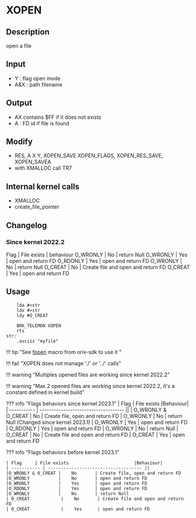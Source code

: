 # XOPEN

## Description

open a file

## Input

* Y : flag open mode
* A&X : path filename

## Output

* AX contains $FF if it does not exists
* A : FD id if file is found

## Modify

* RES, A X Y, XOPEN_SAVE XOPEN_FLAGS, XOPEN_RES_SAVE, XOPEN_SAVEA
* with XMALLOC call TR7

## Internal kernel calls

* XMALLOC
* create_file_pointer

## Changelog

### Since kernel 2022.2

Flag     | File exists | behaviour
O_WRONLY |    No       | return Null
O_WRONLY |    Yes      | open and return FD
O_RDONLY |    Yes      | open and return FD
O_WRONLY |    No       | return Null
O_CREAT  |    No       | Create file and open and return FD
O_CREAT  |    Yes      | open and return FD

## Usage

``` ca65
    lda #<str
    ldx #>str
    ldy #O_CREAT

    BRK_TELEMON XOPEN
    rts
str:
    .asciiz "myfile"
```





!!! tip "See [fopen](../../../home/orixsdk) macro from orix-sdk to use it "

!!! fail "XOPEN does not manage './' or '../' calls"

!!! warning "Multiples opened files are working since kernel 2022.2"

!!! warning "Max 2 opened files are working since kernel 2022.2, it's a constant defined in kernel build"

??? info "Flags behaviors since kernel 2023.1"
    | Flag     | File exists                         |Behaviour|
    | ----------- | ------------------------------------ ||
    | O_WRONLY & O_CREAT |    No       | Create file, open and return FD
    | O_WRONLY           |    No       | return Null (Changed since kernel 2023.1)
    | O_WRONLY           |    Yes      | open and return FD
    | O_RDONLY           |    Yes      | open and return FD
    | O_WRONLY           |    No       | return Null
    | O_CREAT            |    No       | Create file and open and return FD
    | O_CREAT            |    Yes      | open and return FD

??? info "Flags behaviors before kernel 2023.1"

    | Flag     | File exists                         |Behaviour|
    | ----------- | ------------------------------------ ||
    |O_WRONLY & O_CREAT |    No       | Create file, open and return FD
    |O_WRONLY           |    No       | open and return FD
    |O_WRONLY           |    Yes      | open and return FD
    |O_RDONLY           |    Yes      | open and return FD
    |O_WRONLY           |    No       | return Null
    | O_CREAT            |    No       | Create file and open and return FD
    | O_CREAT            |    Yes      | open and return FD


